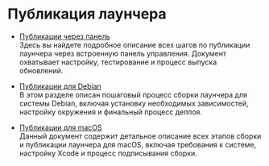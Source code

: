 # Публикация лаунчера

- [Публикации через панель](launcher-panel-build-publish.md)  
  Здесь вы найдете подробное описание всех шагов по публикации лаунчера через встроенную панель управления. Документ
  охватывает настройку, тестирование и процесс выпуска обновлений.

- [Публикации для Debian](launcher-build-debian.md)  
  В этом разделе описан пошаговый процесс сборки лаунчера для системы Debian, включая установку необходимых
  зависимостей, настройку окружения и финальный процесс деплоя.

- [Публикации для macOS](launcher-build-mac-os.md)  
  Данный документ содержит детальное описание всех этапов сборки и публикации лаунчера для macOS, включая требования к
  системе, настройку Xcode и процесс подписывания сборки.